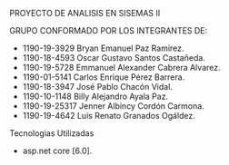 PROYECTO DE ANALISIS EN SISEMAS II

GRUPO CONFORMADO POR LOS INTEGRANTES DE:
- 1190-19-3929 Bryan Emanuel Paz Ramirez.
- 1190-18-4593 Oscar Gustavo Santos Castañeda.
- 1190-19-5728 Emmanuel Alexander Cabrera Alvarez.
- 1190-01-5141 Carlos Enrique Pérez Barrera.
- 1190-18-3947 José Pablo Chacón Vidal.
- 1190-10-1148 Billy Alejandro Ayala Paz.
- 1190-19-25317 Jenner Albincy Cordón Carmona.
- 1190-19-4642 Luis Renato Granados Ogáldez.

Tecnologias Utilizadas
- asp.net core [6.0].
